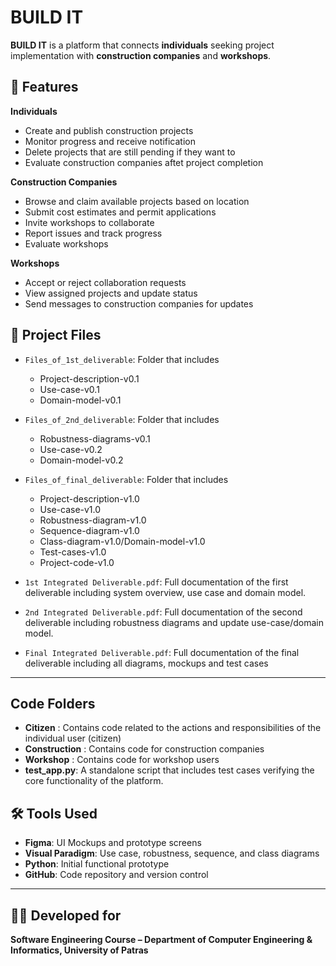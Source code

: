 # BUILD IT

**BUILD IT** is a platform that connects **individuals** seeking project implementation with **construction companies** and **workshops**.

## 🔧 Features
**Individuals** 
- Create and publish construction projects
- Monitor progress and receive notification
- Delete projects that are still pending if they want to
- Evaluate construction companies aftet project completion

**Construction Companies** 
- Browse and claim available projects based on location
- Submit  cost estimates and permit applications
- Invite workshops to collaborate
- Report issues and track progress
- Evaluate workshops

**Workshops** 
- Accept or reject collaboration requests 
- View assigned projects and update status
- Send messages to construction companies for updates

## 📁 Project Files

- `Files_of_1st_deliverable`: Folder that includes
  - Project-description-v0.1
  - Use-case-v0.1 
  - Domain-model-v0.1 
- `Files_of_2nd_deliverable`: Folder that includes
  - Robustness-diagrams-v0.1
  - Use-case-v0.2
  - Domain-model-v0.2
- `Files_of_final_deliverable`: Folder that includes
  - Project-description-v1.0
  - Use-case-v1.0
  - Robustness-diagram-v1.0
  - Sequence-diagram-v1.0
  - Class-diagram-v1.0/Domain-model-v1.0
  - Test-cases-v1.0
  - Project-code-v1.0

- `1st Integrated Deliverable.pdf`: Full documentation of the first deliverable including system overview, use case and domain model.
- `2nd Integrated Deliverable.pdf`: Full documentation of the second deliverable including robustness diagrams and update use-case/domain model.
- `Final Integrated Deliverable.pdf`: Full documentation of the final deliverable including all diagrams, mockups and test cases

---

## Code Folders

- **Citizen** :   Contains code related to the actions and responsibilities of the individual user (citizen)
- **Construction** :  Contains code for construction companies
- **Workshop** : Contains code for workshop users
- **test_app.py**: A standalone script that includes test cases verifying the core functionality of the platform.


## 🛠️ Tools Used

- **Figma**: UI Mockups and prototype screens
- **Visual Paradigm**: Use case, robustness, sequence, and class diagrams
- **Python**: Initial functional prototype
- **GitHub**: Code repository and version control

---

## 👨‍💻 Developed for

**Software Engineering Course – Department of Computer Engineering & Informatics, University of Patras**